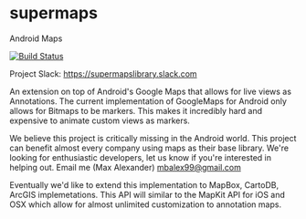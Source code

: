 # supermaps
Android Maps

[![Build Status](https://travis-ci.org/supermaps/supermaps.svg?branch=develop)](https://travis-ci.org/supermaps/supermaps)

Project Slack: https://supermapslibrary.slack.com


An extension on top of Android's Google Maps that allows for live views as Annotations. 
The current implementation of GoogleMaps for Android only allows for Bitmaps to be markers. 
This makes it incredibly hard and expensive to animate custom views as markers.

We believe this project is critically missing in the Android world. This project can benefit almost every company using maps as their base library. We're looking for enthusiastic developers, let us know if you're interested in helping out. 
Email me (Max Alexander) mbalex99@gmail.com


Eventually we'd like to extend this implementation to MapBox, CartoDB, ArcGIS implemetations. 
This API will similar to the MapKit API for iOS and OSX which allow for almost unlimited customization to annotation maps. 

